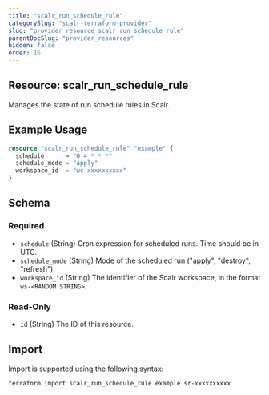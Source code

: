 ```yaml
---
title: "scalr_run_schedule_rule"
categorySlug: "scalr-terraform-provider"
slug: "provider_resource_scalr_run_schedule_rule"
parentDocSlug: "provider_resources"
hidden: false
order: 16
---
```

## Resource: scalr_run_schedule_rule

Manages the state of run schedule rules in Scalr.

## Example Usage

```terraform
resource "scalr_run_schedule_rule" "example" {
  schedule      = "0 4 * * *"
  schedule_mode = "apply"
  workspace_id  = "ws-xxxxxxxxxx"
}
```

<!-- schema generated by tfplugindocs -->
## Schema

### Required

- `schedule` (String) Cron expression for scheduled runs. Time should be in UTC.
- `schedule_mode` (String) Mode of the scheduled run ("apply", "destroy", "refresh").
- `workspace_id` (String) The identifier of the Scalr workspace, in the format `ws-<RANDOM STRING>`.

### Read-Only

- `id` (String) The ID of this resource.

## Import

Import is supported using the following syntax:

```shell
terraform import scalr_run_schedule_rule.example sr-xxxxxxxxxx
```
